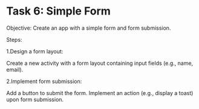 # Task 6: Simple Form

Objective: Create an app with a simple
form and form submission.

Steps:

1.Design a form layout:

Create a new activity with a form
layout containing input fields (e.g.,
name, email).

2.Implement form submission:

Add a button to submit the form.
Implement an action (e.g., display a
toast) upon form submission.
